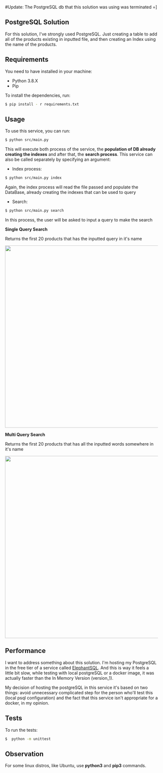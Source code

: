 #Update: The PostgreSQL db that this solution was using was terminated =] 

## PostgreSQL Solution

For this solution, I've strongly used PostgreSQL. Just creating a table to add all of the products existing in inputted file, and then creating an Index using the name of the products.  

## Requirements

You need to have installed in your machine:

- Python 3.8.X
- Pip

To install the dependencies, run:

```bash
$ pip install - r requirements.txt
```

## Usage

To use this service, you can run:

```bash
$ python src/main.py
```

This will execute both process of the service, the **population of DB already creating the indexes** and after that, the **search process**. This service can also be called separately by specifying an argument:

- Index process:

```bash
$ python src/main.py index
```

Again, the index process will read the file passed and populate the DataBase, already creating the indexes that can be used to query

- Search:
```bash
$ python src/main.py search
```

In this process, the user will be asked to input a query to make the search 

**Single Query Search**

Returns the first 20 products that has the inputted query in it's name

<img src="https://i.imgur.com/BurPToF.png" width="600">

**Multi Query Search**

Returns the first 20 products that has all the inputted words somewhere in it's name

<img src="https://i.imgur.com/zcPEwMN.png" width="600">

## Performance 

I want to address something about this solution. I'm hosting my PostgreSQL in the free tier of a service called [ElephantSQL](https://www.elephantsql.com/). And this is way it feels a little bit slow, while testing with local postgreSQL or a docker image, it was actually faster than the In Memory Version (version_1). 

My decision of hosting the postgreSQL in this service it's based on two things: avoid unnecessary complicated step for the person who'll test this (local psql configuration) and the fact that this service isn't appropriate for a docker, in my opinion. 

## Tests

To run the tests:

```bash
$  python -m unittest
```

## Observation

For some linux distros, like Ubuntu, use **python3** and **pip3** commands.

